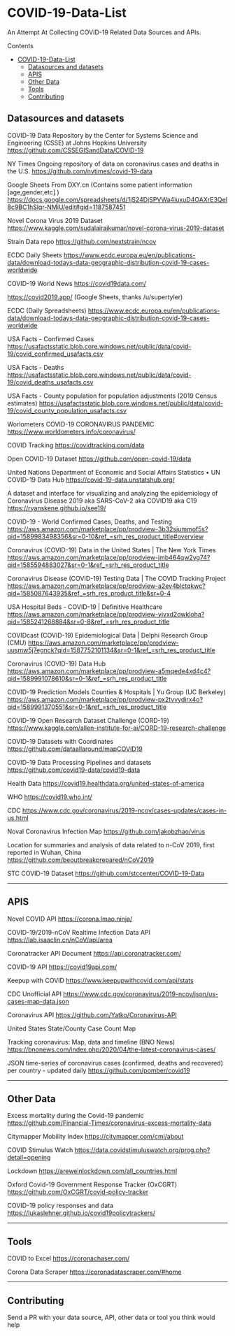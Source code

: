 # COVID-19-Data-List
An Attempt At Collecting COVID-19 Related Data Sources and APIs.

Contents
- [COVID-19-Data-List](#covid-19-data-list)
  - [Datasources and datasets](#datasources-and-datasets)
  - [APIS](#apis)
  - [Other Data](#other-data)
  - [Tools](#tools)
  - [Contributing](#contributing)

## Datasources and datasets
COVID-19 Data Repository by the Center for Systems Science and Engineering (CSSE) at Johns Hopkins University
https://github.com/CSSEGISandData/COVID-19

NY Times Ongoing repository of data on coronavirus cases and deaths in the U.S.
https://github.com/nytimes/covid-19-data

Google Sheets From DXY.cn (Contains some patient information [age,gender,etc] )
https://docs.google.com/spreadsheets/d/1jS24DjSPVWa4iuxuD4OAXrE3QeI8c9BC1hSlqr-NMiU/edit#gid=1187587451

Novel Corona Virus 2019 Dataset
https://www.kaggle.com/sudalairajkumar/novel-corona-virus-2019-dataset

Strain Data repo
https://github.com/nextstrain/ncov

ECDC Daily Sheets
https://www.ecdc.europa.eu/en/publications-data/download-todays-data-geographic-distribution-covid-19-cases-worldwide

COVID-19 World News
https://covid19data.com/

https://covid2019.app/ (Google Sheets, thanks /u/supertyler)

ECDC (Daily Spreadsheets)
https://www.ecdc.europa.eu/en/publications-data/download-todays-data-geographic-distribution-covid-19-cases-worldwide

USA Facts - Confirmed Cases
https://usafactsstatic.blob.core.windows.net/public/data/covid-19/covid_confirmed_usafacts.csv

USA Facts - Deaths
https://usafactsstatic.blob.core.windows.net/public/data/covid-19/covid_deaths_usafacts.csv

USA Facts - County population for population adjustments (2019 Census estimates)
https://usafactsstatic.blob.core.windows.net/public/data/covid-19/covid_county_population_usafacts.csv

Worlometers COVID-19 CORONAVIRUS PANDEMIC
https://www.worldometers.info/coronavirus/

COVID Tracking
https://covidtracking.com/data

Open COVID-19 Dataset
https://github.com/open-covid-19/data

United Nations Department of Economic and Social Affairs
Statistics • UN COVID-19 Data Hub
https://covid-19-data.unstatshub.org/

A dataset and interface for visualizing and analyzing the epidemiology of Coronavirus Disease 2019 aka SARS-CoV-2 aka COVID19 aka C19
https://ryanskene.github.io/see19/

COVID-19 - World Confirmed Cases, Deaths, and Testing
https://aws.amazon.com/marketplace/pp/prodview-3b32sjummof5s?qid=1589983498356&sr=0-10&ref_=srh_res_product_title#overview

Coronavirus (COVID-19) Data in the United States | The New York Times
https://aws.amazon.com/marketplace/pp/prodview-jmb464qw2yg74?qid=1585594883027&sr=0-1&ref_=srh_res_product_title

Coronavirus Disease (COVID-19) Testing Data | The COVID Tracking Project
https://aws.amazon.com/marketplace/pp/prodview-a2ev4blctqkwc?qid=1585087643935&ref_=srh_res_product_title&sr=0-4

USA Hospital Beds - COVID-19 | Definitive Healthcare
https://aws.amazon.com/marketplace/pp/prodview-yivxd2owkloha?qid=1585241268884&sr=0-8&ref_=srh_res_product_title

COVIDcast (COVID-19) Epidemiological Data | Delphi Research Group (CMU)
https://aws.amazon.com/marketplace/pp/prodview-uusmw5j7egnck?qid=1587752101134&sr=0-1&ref_=srh_res_product_title

Coronavirus (COVID-19) Data Hub
https://aws.amazon.com/marketplace/pp/prodview-a5mqede4xd4c4?qid=1589991078610&sr=0-1&ref_=srh_res_product_title

COVID-19 Prediction Models Counties & Hospitals | Yu Group (UC Berkeley)
https://aws.amazon.com/marketplace/pp/prodview-px2tvvydirx4o?qid=1589991370551&sr=0-1&ref_=srh_res_product_title

COVID-19 Open Research Dataset Challenge (CORD-19)
https://www.kaggle.com/allen-institute-for-ai/CORD-19-research-challenge

COVID-19 Datasets with Coordinates
https://github.com/dataallaround/mapCOVID19

COVID-19 Data Processing Pipelines and datasets
https://github.com/covid19-data/covid19-data

Health Data
https://covid19.healthdata.org/united-states-of-america

WHO
https://covid19.who.int/

CDC
https://www.cdc.gov/coronavirus/2019-ncov/cases-updates/cases-in-us.html

Noval Coronavirus Infection Map
https://github.com/jakobzhao/virus

Location for summaries and analysis of data related to n-CoV 2019, first reported in Wuhan, China
https://github.com/beoutbreakprepared/nCoV2019

STC COVID-19 Dataset
https://github.com/stccenter/COVID-19-Data

---
## APIS
Novel COVID API
https://corona.lmao.ninja/

COVID-19/2019-nCoV Realtime Infection Data API
https://lab.isaaclin.cn/nCoV/api/area

Coronatracker API Document
https://api.coronatracker.com/

COVID-19 API
https://covid19api.com/

Keepup with COVID
https://www.keepupwithcovid.com/api/stats

CDC Unofficial API
https://www.cdc.gov/coronavirus/2019-ncov/json/us-cases-map-data.json

Coronavirus API
https://github.com/Yatko/Coronavirus-API

United States State/County Case Count Map

Tracking coronavirus: Map, data and timeline (BNO News)
https://bnonews.com/index.php/2020/04/the-latest-coronavirus-cases/

JSON time-series of coronavirus cases (confirmed, deaths and recovered) per country - updated daily
https://github.com/pomber/covid19

---
## Other Data
Excess mortality during the Covid-19 pandemic
https://github.com/Financial-Times/coronavirus-excess-mortality-data

Citymapper Mobility Index
https://citymapper.com/cmi/about

COVID Stimulus Watch
https://data.covidstimuluswatch.org/prog.php?detail=opening

Lockdown
https://areweinlockdown.com/all_countries.html

Oxford Covid-19 Government Response Tracker (OxCGRT)
https://github.com/OxCGRT/covid-policy-tracker

COVID-19 policy responses and data
https://lukaslehner.github.io/covid19policytrackers/

---
## Tools
COVID to Excel
https://coronachaser.com/

Corona Data Scraper
https://coronadatascraper.com/#home


---
## Contributing
Send a PR with your data source, API, other data or tool you think would help